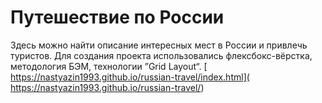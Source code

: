 # Путешествие по России

Здесь можно найти описание интересных мест в России и привлечь туристов.
Для создания проекта использовались флексбокс-вёрстка, методология БЭМ, технологии ”Grid Layout“.
[ https://nastyazin1993.github.io/russian-travel/index.html]( https://nastyazin1993.github.io/russian-travel/)
